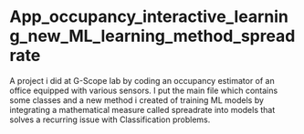 # App_occupancy_interactive_learning_new_ML_learning_method_spreadrate
A project i did at G-Scope lab by coding an occupancy estimator of an office equipped with various sensors. I put the main file which contains some classes and  a new method i created of training ML models by integrating a mathematical measure called spreadrate into models that solves a recurring  issue with Classification problems.
